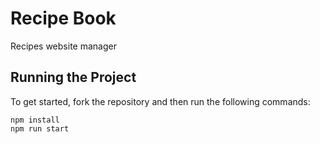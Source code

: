# Recipe Book

Recipes website manager

## Running the Project

To get started, fork the repository and then run the following commands:

    npm install
    npm run start

